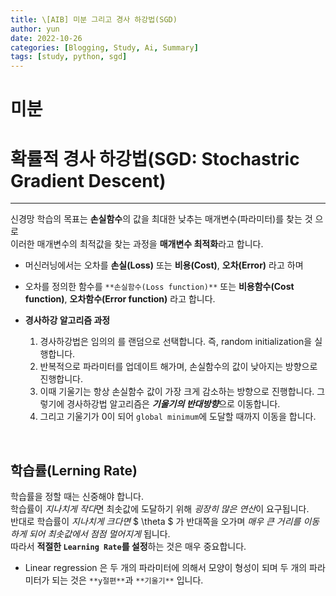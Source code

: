 ```yaml
---
title: \[AIB] 미분 그리고 경사 하강법(SGD)
author: yun
date: 2022-10-26
categories: [Blogging, Study, Ai, Summary]
tags: [study, python, sgd]
---
```


# 미분

# 확률적 경사 하강법(SGD: Stochastric Gradient Descent)
***
신경망 학습의 목표는 **손실함수**의 값을 최대한 낮추는 매개변수(파라미터)를 찾는 것 으로<br/> 
이러한 매개변수의 최적값을 찾는 과정을 **매개변수 최적화**라고 합니다.<br/>

* 머신러닝에서는 오차를 **손실(Loss)** 또는 **비용(Cost)**, **오차(Error)** 라고 하며 <br/>
* 오차를 정의한 함수를 `**손실함수(Loss function)**` 또는 **비용함수(Cost function)**, **오차함수(Error function)** 라고 합니다.<br/>

* **경사하강 알고리즘 과정** <br/>
  1. 경사하강법은 임의의 를 랜덤으로 선택합니다. 즉, random initialization을 실행합니다. <br/>
  2. 반복적으로 파라미터를 업데이트 해가며, 손실함수의 값이 낮아지는 방향으로 진행합니다. <br/>
  3. 이때 기울기는 항상 손실함수 값이 가장 크게 감소하는 방향으로 진행합니다. 그렇기에 경사하강법 알고리즘은 ***기울기의 반대방향***으로 이동합니다. <br/>
  4. 그리고 기울기가 0이 되어 `global minimum`에 도달할 때까지 이동을 합니다. <br/>
<br/>

## 학습률(Lerning Rate)
학습률을 정할 때는 신중해야 합니다. <br/>
학습률이 *지나치게 작다*면 최솟값에 도달하기 위해 *굉장히 많은 연산*이 요구됩니다. <br/>
반대로 학습률이 *지나치게 크다면*  $ \theta $ 가 반대쪽을 오가며 *매우 큰 거리를 이동하게 되어 최솟값에서 점점 멀어지게*  됩니다. <br/>
따라서 **적절한 `Learning Rate`를 설정**하는 것은 매우 중요합니다. <br/>

* Linear regression 은 두 개의 파라미터에 의해서 모양이 형성이 되며 두 개의 파라미터가 되는 것은 `**y절편**`과 `**기울기**` 입니다.
